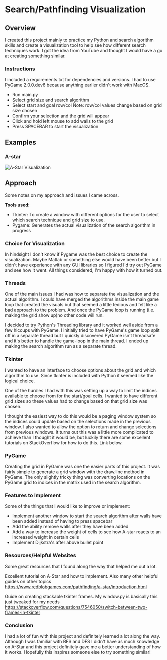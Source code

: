 # Search/Pathfinding Visualization

## Overview
I created this project mainly to practice my Python and search algorithm skills and create a visualization tool to help see how different search techniques work. I got the idea from YouTube and thought I would have a go at creating something similar. 

### Instructions
I included a requirements.txt for dependencies and versions. I had to use PyGame 2.0.0.dev6 because anything earlier didn't work with MacOS. 

- Run main.py
- Select grid size and search algorithm
- Select start and goal row/col Note: row/col values change based on grid size chosen
- Confirm your selection and the grid will appear
- Click and hold left mouse to add walls to the grid
- Press SPACEBAR to start the visualization 

## Examples
### A-star
![A-Star Visualization](https://github.com/bmarden/python-pathfinder/media/a-star_2020-01-11.gif)
## Approach

Some notes on my approach and issues I came across.

**Tools used:** 
- Tkinter: To create a window with different options for the user to select which search technique and grid size to use.
- Pygame: Generates the actual visualization of the search algorithm in progress 

### Choice for Visualization
In hindsight I don't know if Pygame was the best choice to create the visualization. Maybe Matlab or something else would have been better but I didn't have experience with any GUI libraries so I figured I'd try out PyGame and see how it went. All things considered, I'm happy with how it turned out.

### Threads
One of the main issues I had was how to separate the visualization and the actual algorithm. I could have merged the algorithms inside the main game loop that created the visuals but that seemed a little tedious and felt like a bad approach to the problem. And once the PyGame loop is running (i.e. making the grid show up)no other code will run. 

I decided to try Python's Threading library and it worked well aside from a few hiccups with PyGame. I initially tried to have PyGame's game loop split off in a separate thread but I quickly discovered PyGame isn't threadsafe and it's better to handle the game-loop in the main thread. I ended up making the search algorithm run as a separate thread.

### Tkinter
I wanted to have an interface to choose options about the grid and which algorithm to use. Since tkinter is included with Python it seemed like the logical choice.

One of the hurdles I had with this was setting up a way to limit the indices available to choose from for the start/goal cells. I wanted to have different grid sizes so these values had to change based on that grid size was chosen.

I thought the easiest way to do this would be a paging window system so the indices could update based on the selections made in the previous window. I also wanted to allow the option to return and change selections from previous windows. It turns out this was a little more complicated to achieve than I thought it would be, but luckily there are some excellent tutorials on StackOverflow for how to do this. Link below.

### PyGame 
Creating the grid in PyGame was one the easier parts of this project. It was fairly simple to generate a grid window with the draw.line method in PyGame. The only slightly tricky thing was converting locations on the PyGame grid to indices in the matrix used in the search algorithm.

### Features to Implement
Some of the things that I would like to improve or implement:
- Implement another window to start the search algorithm after walls have been added instead of having to press spacebar
- Add the ability remove walls after they have been added
- Add a way to increase the weight of cells to see how A-star reacts to an increased weight in certain cells
- Implement Dijkstra's after above bullet point

### Resources/Helpful Websites
Some great resources that I found along the way that helped me out a lot.

Excellent tutorial on A-Star and how to implement. Also many other helpful guides on other topics  
https://www.redblobgames.com/pathfinding/a-star/introduction.html  

Guide on creating stackable tkinter frames. My window.py is basically this just tweaked for my needs  
https://stackoverflow.com/questions/7546050/switch-between-two-frames-in-tkinter


### Conclusion
I had a lot of fun with this project and definitely learned a lot along the way. Although I was familiar with BFS and DFS I didn't have as much knowledge on A-Star and this project definitely gave me a better understanding of how it works. Hopefully this inspires someone else to try something similar! 

